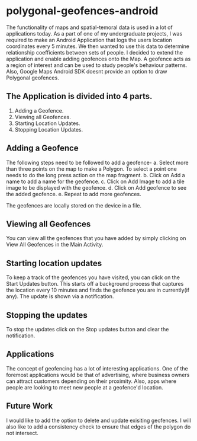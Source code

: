# polygonal-geofences-android
The functionality of maps and spatial-temoral data is used in a lot of applications today. As a part of one of my undergraduate projects, I was required to make an Android Application that logs the users location coordinates every 5 minutes. We then wanted to use this data to determine relationship coefficients between sets of people. I decided to extend the application and enable adding geofences onto the Map. A geofence acts as a region of interest and can be used to study people's behaviour patterns. Also, Google Maps Android SDK doesnt provide an option to draw Polygonal geofences.

## The Application is divided into 4 parts.
1. Adding a Geofence.
2. Viewing all Geofences.
3. Starting Location Updates.
4. Stopping Location Updates.

## Adding a Geofence
The following steps need to be followed to add a geofence-
a. Select more than three points on the map to make a Polygon. To select a point one needs to do the long press action on the map fragment.
b. Click on Add a name to add a name for the geofence.
c. Click on Add Image to add a tile image to be displayed with the geofence.
d. Click on Add geofence to see the added geofence.
e. Repeat to add more geofences.

The geofences are locally stored on the device in a file.

## Viewing all Geofences
You can view all the geofences that you have added by simply clicking on View All Geofences in the Main Activity.

## Starting location updates
To keep a track of the geofences you have visited, you can click on the Start Updates button. This starts off a background process that captures the location every 10 minutes and finds the geofence you are in currently(if any). The update is shown via a notification.

## Stopping the updates
To stop the updates click on the Stop updates button and clear the notification.

## Applications
The concept of geofencing has a lot of interesting applications. One of the foremost applications would be that of advertising, where business owners can attract customers depending on their proximity. Also, apps where people are looking to meet new people at a geofence'd location.

## Future Work
I would like to add the option to delete and update exisiting geofences. I will also like to add a consistency check to ensure that edges of the polygon do not intersect.
